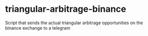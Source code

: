 # triangular-arbitrage-binance
Script that sends the actual triangular arbitrage opportunities on the binance exchange to a telegram

